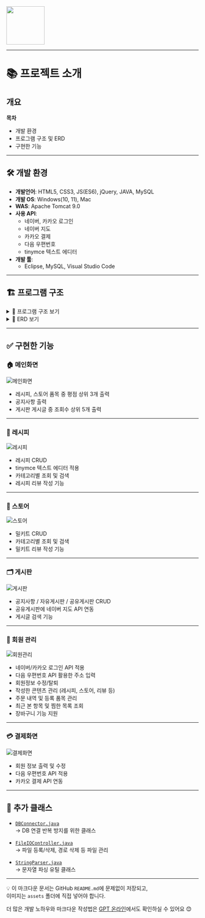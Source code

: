 <img src="https://github.com/user-attachments/assets/fa00936b-1448-492a-9b95-62a98232c97a" width="100px"/>

---
# 📚 프로젝트 소개

## 개요

**목차**
- 개발 환경
- 프로그램 구조 및 ERD
- 구현한 기능

---

## 🛠 개발 환경

- **개발언어**: HTML5, CSS3, JS(ES6), jQuery, JAVA, MySQL  
- **개발 OS**: Windows(10, 11), Mac  
- **WAS**: Apache Tomcat 9.0  
- **사용 API**:
  - 네이버, 카카오 로그인
  - 네이버 지도
  - 카카오 결제
  - 다음 우편번호
  - tinymce 텍스트 에디터  
- **개발 툴**:
  - Eclipse, MySQL, Visual Studio Code

---

## 🏗 프로그램 구조

<details>
<summary>📂 프로그램 구조 보기</summary>

![프로그램 구조](./assets/structure.png)

</details>

<details>
<summary>🧩 ERD 보기</summary>

![ERD](./assets/erd.png)

</details>

---

## ✅ 구현한 기능

### 🏠 메인화면

![메인화면](./assets/main-page.png)

- 레시피, 스토어 품목 중 평점 상위 3개 출력  
- 공지사항 출력  
- 게시판 게시글 중 조회수 상위 5개 출력  

---

### 🍳 레시피

![레시피](./assets/recipe.png)

- 레시피 CRUD  
- tinymce 텍스트 에디터 적용  
- 카테고리별 조회 및 검색  
- 레시피 리뷰 작성 기능  

---

### 🛒 스토어

![스토어](./assets/store.png)

- 밀키트 CRUD  
- 카테고리별 조회 및 검색  
- 밀키트 리뷰 작성 기능  

---

### 🗂 게시판

![게시판](./assets/board.png)

- 공지사항 / 자유게시판 / 공유게시판 CRUD  
- 공유게시판에 네이버 지도 API 연동  
- 게시글 검색 기능  

---

### 👤 회원 관리

![회원관리](./assets/user.png)

- 네이버/카카오 로그인 API 적용  
- 다음 우편번호 API 활용한 주소 입력  
- 회원정보 수정/탈퇴  
- 작성한 콘텐츠 관리 (레시피, 스토어, 리뷰 등)  
- 주문 내역 및 등록 품목 관리  
- 최근 본 항목 및 찜한 목록 조회  
- 장바구니 기능 지원  

---

### 💳 결제화면

![결제화면](./assets/payment.png)

- 회원 정보 출력 및 수정  
- 다음 우편번호 API 적용  
- 카카오 결제 API 연동  

---

## 🧩 추가 클래스

- [`DBConnector.java`](https://github.com/euneick/FoodJoa/blob/main/src/Common/DBConnector.java)  
  → DB 연결 반복 방지를 위한 클래스  

- [`FileIOController.java`](https://github.com/euneick/FoodJoa/blob/main/src/Common/FileIOController.java)  
  → 파일 등록/삭제, 경로 삭제 등 파일 관리  

- [`StringParser.java`](https://github.com/euneick/FoodJoa/blob/main/src/Common/StringParser.java)  
  → 문자열 파싱 유틸 클래스

---

💡 이 마크다운 문서는 GitHub `README.md`에 문제없이 저장되고,  
이미지는 `assets` 폴더에 직접 넣어야 합니다.

더 많은 개발 노하우와 마크다운 작성법은 [GPT 온라인](https://gptonline.ai/ko/)에서도 확인하실 수 있어요 😊
